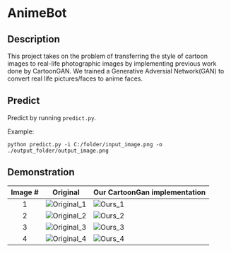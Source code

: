 # AnimeBot

## Description
This project takes on the problem of transferring
the style of cartoon images to real-life photographic images by
implementing previous work done by CartoonGAN. We trained
a Generative Adversial Network(GAN) to convert real life pictures/faces to anime faces.
## Predict

Predict by running `predict.py`.

Example:

```
python predict.py -i C:/folder/input_image.png -o ./output_folder/output_image.png
```
## Demonstration

| Image # | Original | Our CartoonGan implementation |
|:-------:|----------|-------------------------------|
|1| ![Original_1](https://drive.google.com/file/d/1twC8X8yHI4cPkckE6vN_XiQSp3UhbrDT/view?usp=sharing) | ![Ours_1](https://drive.google.com/file/d/1QINMwDel6aEThDdLDOUlrdzGV7x9RrM2/view?usp=sharing) |
|2| ![Original_2](https://drive.google.com/file/d/1VOYIKEFHKqy2ibbWolsQKzhkN_p9clf6/view?usp=sharing) | ![Ours_2](https://drive.google.com/file/d/1koOnCpoY1h-Istuam-VMrT9UhYsXdu0u/view?usp=sharing) |
|3| ![Original_3](https://drive.google.com/file/d/1zK0qHeNDNzGtBfGW2FeYGkCNuIkLQSRt/view?usp=sharing) | ![Ours_3](https://drive.google.com/file/d/1e68EMv1tTAbt3lrJCcDsPTa1limrXfMa/view?usp=sharing) |
|4| ![Original_4](https://drive.google.com/file/d/1g7FpYmxCZv8-rlRc9_HQhSOUuW7x9jnh/view?usp=sharing) | ![Ours_4](https://drive.google.com/file/d/12HW27rEG0iAVtaWaMNHhHa-P1cyzMERb/view?usp=sharing) |
